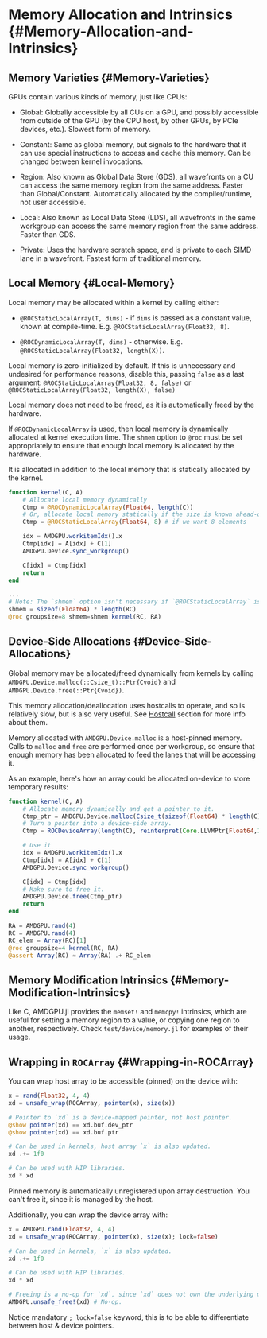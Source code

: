 
# Memory Allocation and Intrinsics {#Memory-Allocation-and-Intrinsics}

## Memory Varieties {#Memory-Varieties}

GPUs contain various kinds of memory, just like CPUs:
- Global:   Globally accessible by all CUs on a GPU, and possibly accessible   from outside of the GPU (by the CPU host, by other GPUs, by PCIe devices,   etc.). Slowest form of memory.
  
- Constant:   Same as global memory, but signals to the hardware that it can use   special instructions to access and cache this memory.   Can be changed between kernel invocations.
  
- Region:   Also known as Global Data Store (GDS), all wavefronts on a CU   can access the same memory region from the same address.   Faster than Global/Constant.   Automatically allocated by the compiler/runtime, not user accessible.
  
- Local:   Also known as Local Data Store (LDS), all wavefronts in the same workgroup   can access the same memory region from the same address.   Faster than GDS.
  
- Private:   Uses the hardware scratch space, and is private to each SIMD lane   in a wavefront.   Fastest form of traditional memory.
  

## Local Memory {#Local-Memory}

Local memory may be allocated within a kernel by calling either:
- `@ROCStaticLocalArray(T, dims)` - if `dims` is passed as a constant value,   known at compile-time.   E.g. `@ROCStaticLocalArray(Float32, 8)`.
  
- `@ROCDynamicLocalArray(T, dims)` - otherwise.   E.g. `@ROCStaticLocalArray(Float32, length(X))`.
  

Local memory is zero-initialized by default. If this is unnecessary and undesired for performance reasons, disable this, passing `false` as a last argument: `@ROCStaticLocalArray(Float32, 8, false)` or `@ROCStaticLocalArray(Float32, length(X), false)`

Local memory does not need to be freed, as it is automatically freed by the hardware.

If `@ROCDynamicLocalArray` is used, then local memory is dynamically allocated at kernel execution time. The `shmem` option to `@roc` must be set appropriately to ensure that enough local memory is allocated by the hardware.

It is allocated in addition to the local memory that is statically allocated by the kernel.

```julia
function kernel(C, A)
    # Allocate local memory dynamically
    Ctmp = @ROCDynamicLocalArray(Float64, length(C))
    # Or, allocate local memory statically if the size is known ahead-of-time
    Ctmp = @ROCStaticLocalArray(Float64, 8) # if we want 8 elements

    idx = AMDGPU.workitemIdx().x
    Ctmp[idx] = A[idx] + C[1]
    AMDGPU.Device.sync_workgroup()

    C[idx] = Ctmp[idx]
    return
end

...
# Note: The `shmem` option isn't necessary if `@ROCStaticLocalArray` is used
shmem = sizeof(Float64) * length(RC)
@roc groupsize=8 shmem=shmem kernel(RC, RA)
```


## Device-Side Allocations {#Device-Side-Allocations}

Global memory may be allocated/freed dynamically from kernels by calling `AMDGPU.Device.malloc(::Csize_t)::Ptr{Cvoid}` and `AMDGPU.Device.free(::Ptr{Cvoid})`.

This memory allocation/deallocation uses hostcalls to operate, and so is relatively slow, but is also very useful. See [Hostcall](/api/hostcall#Hostcall) section for more info about them.

Memory allocated with `AMDGPU.Device.malloc` is a host-pinned memory. Calls to `malloc` and `free` are performed once per workgroup, so ensure that enough memory has been allocated to feed the lanes that will be accessing it.

As an example, here&#39;s how an array could be allocated on-device to store temporary results:

```julia
function kernel(C, A)
    # Allocate memory dynamically and get a pointer to it.
    Ctmp_ptr = AMDGPU.Device.malloc(Csize_t(sizeof(Float64) * length(C)))
    # Turn a pointer into a device-side array.
    Ctmp = ROCDeviceArray(length(C), reinterpret(Core.LLVMPtr{Float64,1}, Ctmp_ptr))

    # Use it
    idx = AMDGPU.workitemIdx().x
    Ctmp[idx] = A[idx] + C[1]
    AMDGPU.Device.sync_workgroup()

    C[idx] = Ctmp[idx]
    # Make sure to free it.
    AMDGPU.Device.free(Ctmp_ptr)
    return
end

RA = AMDGPU.rand(4)
RC = AMDGPU.rand(4)
RC_elem = Array(RC)[1]
@roc groupsize=4 kernel(RC, RA)
@assert Array(RC) ≈ Array(RA) .+ RC_elem
```


## Memory Modification Intrinsics {#Memory-Modification-Intrinsics}

Like C, AMDGPU.jl provides the `memset!` and `memcpy!` intrinsics, which are useful for setting a memory region to a value, or copying one region to another, respectively. Check `test/device/memory.jl` for examples of their usage.

## Wrapping in `ROCArray` {#Wrapping-in-ROCArray}

You can wrap host array to be accessible (pinned) on the device with:

```julia
x = rand(Float32, 4, 4)
xd = unsafe_wrap(ROCArray, pointer(x), size(x))

# Pointer to `xd` is a device-mapped pointer, not host pointer.
@show pointer(xd) == xd.buf.dev_ptr
@show pointer(xd) == xd.buf.ptr

# Can be used in kernels, host array `x` is also updated.
xd .+= 1f0

# Can be used with HIP libraries.
xd * xd
```


Pinned memory is automatically unregistered upon array destruction. You can&#39;t free it, since it is managed by the host.

Additionally, you can wrap the device array with:

```julia
x = AMDGPU.rand(Float32, 4, 4)
xd = unsafe_wrap(ROCArray, pointer(x), size(x); lock=false)

# Can be used in kernels, `x` is also updated.
xd .+= 1f0

# Can be used with HIP libraries.
xd * xd

# Freeing is a no-op for `xd`, since `xd` does not own the underlying memory.
AMDGPU.unsafe_free!(xd) # No-op.
```


Notice mandatory `; lock=false` keyword, this is to be able to differentiate between host &amp; device pointers.
